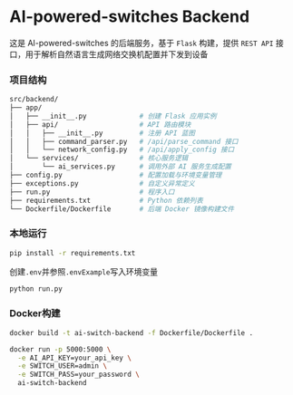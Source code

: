 # AI-powered-switches Backend

这是 AI-powered-switches 的后端服务，基于 `Flask` 构建，提供 `REST API` 接口，用于解析自然语言生成网络交换机配置并下发到设备

### 项目结构

```bash
src/backend/
├── app/
│   ├── __init__.py             # 创建 Flask 应用实例
│   ├── api/                    # API 路由模块
│   │   ├── __init__.py         # 注册 API 蓝图
│   │   ├── command_parser.py   # /api/parse_command 接口
│   │   └── network_config.py   # /api/apply_config 接口
│   └── services/               # 核心服务逻辑
│       └── ai_services.py      # 调用外部 AI 服务生成配置
├── config.py                   # 配置加载与环境变量管理
├── exceptions.py               # 自定义异常定义
├── run.py                      # 程序入口
├── requirements.txt            # Python 依赖列表
└── Dockerfile/Dockerfile       # 后端 Docker 镜像构建文件
```

### 本地运行

``` bash
pip install -r requirements.txt
```

创建`.env`并参照`.envExample`写入环境变量

```bash
python run.py
```

### Docker构建

```bash
docker build -t ai-switch-backend -f Dockerfile/Dockerfile .
```

```bash
docker run -p 5000:5000 \
  -e AI_API_KEY=your_api_key \
  -e SWITCH_USER=admin \
  -e SWITCH_PASS=your_password \
  ai-switch-backend
```
